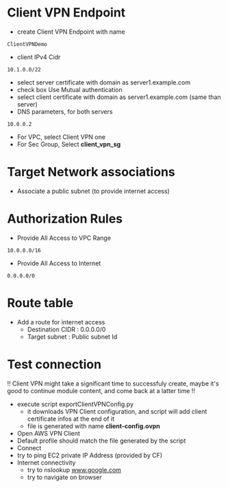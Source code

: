 # Client VPN Endpoint

* create Client VPN Endpoint with name

```
ClientVPNDemo
```

* client IPv4 Cidr

```
10.1.0.0/22
```

* select server certificate with domain as server1.example.com
* check box Use Mutual authentication
* select client certificate with domain as server1.example.com (same than server)
* DNS parameters, for both servers

```
10.0.0.2
```

* For VPC, select Client VPN one
* For Sec Group, Select **client_vpn_sg**

# Target Network associations

* Associate a public subnet (to provide internet access)

# Authorization Rules

* Provide All Access to VPC Range

```
10.0.0.0/16
```

* Provide All Access to Internet

```
0.0.0.0/0
```

# Route table

* Add a route  for internet access
  * Destination CIDR : 0.0.0.0/0
  * Target subnet : Public subnet Id

# Test connection

!!  Client VPN might take a significant time to successfuly create, maybe it's good to continue module content, and come back at a latter time !!

* execute script exportClientVPNConfig.py
  * it downloads VPN Client configuration, and script will add client certificate infos at the end of it
  * file is generated with name **client-config.ovpn**
* Open AWS VPN Client
* Default profile should match the file generated by the script
* Connect
* try to ping EC2 private IP Address (provided by CF)
* Internet connectivity
  * try to nslookup www.google.com
  * try to navigate on browser